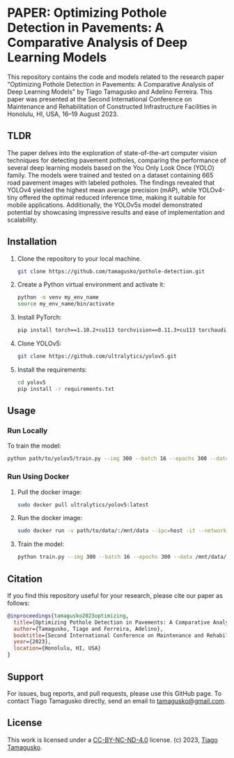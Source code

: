 # PAPER: Optimizing Pothole Detection in Pavements: A Comparative Analysis of Deep Learning Models

This repository contains the code and models related to the research paper "Optimizing Pothole Detection in Pavements: A Comparative Analysis of Deep Learning Models" by Tiago Tamagusko and Adelino Ferreira. This paper was presented at the Second International Conference on Maintenance and Rehabilitation of Constructed Infrastructure Facilities in Honolulu, HI, USA, 16–19 August 2023.

## TLDR

The paper delves into the exploration of state-of-the-art computer vision techniques for detecting pavement potholes, comparing the performance of several deep learning models based on the You Only Look Once (YOLO) family. The models were trained and tested on a dataset containing 665 road pavement images with labeled potholes. The findings revealed that YOLOv4 yielded the highest mean average precision (mAP), while YOLOv4-tiny offered the optimal reduced inference time, making it suitable for mobile applications. Additionally, the YOLOv5s model demonstrated potential by showcasing impressive results and ease of implementation and scalability.

## Installation

1. Clone the repository to your local machine.

    ```bash
    git clone https://github.com/tamagusko/pothole-detection.git
    ```

2. Create a Python virtual environment and activate it:

    ```bash
    python -m venv my_env_name
    source my_env_name/bin/activate
    ```

3. Install PyTorch:

    ```bash
    pip install torch==1.10.2+cu113 torchvision==0.11.3+cu113 torchaudio==0.10.2+cu113 -f https://download.pytorch.org/whl/cu113/torch_stable.html
    ```

4. Clone YOLOv5:

    ```bash
    git clone https://github.com/ultralytics/yolov5.git
    ```

5. Install the requirements:

    ```bash
    cd yolov5  
    pip install -r requirements.txt
    ```

## Usage

### Run Locally

To train the model:

```bash
python path/to/yolov5/train.py --img 300 --batch 16 --epochs 300 --data path/to/data/data_local.yaml --weights yolov5s.pt --project 'project_name' --name 'run_name'
```

### Run Using Docker

1. Pull the docker image:

    ```bash
    sudo docker pull ultralytics/yolov5:latest
    ```

2. Run the docker image:

    ```bash
    sudo docker run -v path/to/data/:/mnt/data --ipc=host -it --network host --gpus all ultralytics/yolov5:latest
    ```

3. Train the model:

    ```bash
    python train.py --img 300 --batch 16 --epochs 300 --data /mnt/data/data.yaml --weights yolov5s.pt --project "test" --name "run1"
    ```

## Citation

If you find this repository useful for your research, please cite our paper as follows:

```bibtex
@inproceedings{tamagusko2023optimizing,
  title={Optimizing Pothole Detection in Pavements: A Comparative Analysis of Deep Learning Models},
  author={Tamagusko, Tiago and Ferreira, Adelino},
  booktitle={Second International Conference on Maintenance and Rehabilitation of Constructed Infrastructure Facilities},
  year={2023},
  location={Honolulu, HI, USA}
}
```

## Support

For issues, bug reports, and pull requests, please use this GitHub page. To contact Tiago Tamagusko directly, send an email to <tamagusko@gmail.com>.

## License

This work is licensed under a [CC-BY-NC-ND-4.0](LICENSE) license. (c) 2023, [Tiago Tamagusko](https://github.com/tamagusko).
